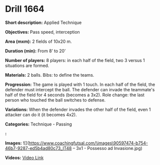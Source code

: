 # Drill 1664

**Short description:**
Applied Technique

**Objectives:**
Pass speed, interception

**Area (mxm):**
2 fields of 10x20 m.

**Duration (min):**
From 8’ to 20’

**Number of players:**
8 players: in each half of the field, two 3 versus 1 situations are formed.

**Materials:**
2 balls. Bibs: to define the teams.

**Progression:**
The game is played with 1 touch. In each half of the field, the defender must intercept the ball. The defender can invade the teammate's half of the field for 4 seconds (becomes a 3x2). Role change: the last person who touched the ball switches to defense.

**Variations:**
When the defender invades the other half of the field, even 1 attacker can do it (it becomes 4x2).

**Categories:**
Technique - Passing

**:**


**Images:**
![](https://www.coachingfutsal.com/\images\90597474-b754-46b7-9287-ed5b4ad80c73_IT48 – 3x1 - Possesso ad Invasione.jpg)

**Videos:**
[Video Link](https://www.youtube.com/embed/AtzFn9iZVLM)

